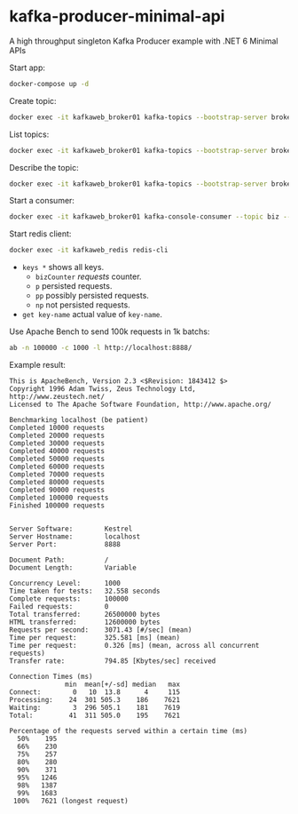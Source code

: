 # kafka-producer-minimal-api
A high throughput singleton Kafka Producer example with .NET 6 Minimal APIs

Start app:
```sh
docker-compose up -d
```

Create topic:
```sh
docker exec -it kafkaweb_broker01 kafka-topics --bootstrap-server broker01:9092,broker02:9092,broker03:9092 --topic biz --create --partitions 8 --replication-factor 3
```

List topics:
```sh
docker exec -it kafkaweb_broker01 kafka-topics --bootstrap-server broker01:9092,broker02:9092,broker03:9092 --list
```

Describe the topic:
```sh
docker exec -it kafkaweb_broker01 kafka-topics --bootstrap-server broker01:9092,broker02:9092,broker03:9092 --topic biz --describe
```

Start a consumer:
```sh
docker exec -it kafkaweb_broker01 kafka-console-consumer --topic biz --bootstrap-server broker01:9092,broker02:9092,broker03:9092 --from-beginning --property print.key=true --property key.separator="-" --key-deserializer "org.apache.kafka.common.serialization.LongDeserializer"
```

Start redis client:
```sh
docker exec -it kafkaweb_redis redis-cli
```

- `keys *` shows all keys.
    - `bizCounter` _requests_ counter.
    - `p` persisted requests. 
    - `pp` possibly persisted requests. 
    - `np` not persisted requests. 
- `get key-name` actual value of `key-name`.

Use Apache Bench to send 100k requests in 1k batchs:
```sh
ab -n 100000 -c 1000 -l http://localhost:8888/
```

Example result:
```
This is ApacheBench, Version 2.3 <$Revision: 1843412 $>
Copyright 1996 Adam Twiss, Zeus Technology Ltd, http://www.zeustech.net/
Licensed to The Apache Software Foundation, http://www.apache.org/

Benchmarking localhost (be patient)
Completed 10000 requests
Completed 20000 requests
Completed 30000 requests
Completed 40000 requests
Completed 50000 requests
Completed 60000 requests
Completed 70000 requests
Completed 80000 requests
Completed 90000 requests
Completed 100000 requests
Finished 100000 requests


Server Software:        Kestrel
Server Hostname:        localhost
Server Port:            8888

Document Path:          /
Document Length:        Variable

Concurrency Level:      1000
Time taken for tests:   32.558 seconds
Complete requests:      100000
Failed requests:        0
Total transferred:      26500000 bytes
HTML transferred:       12600000 bytes
Requests per second:    3071.43 [#/sec] (mean)
Time per request:       325.581 [ms] (mean)
Time per request:       0.326 [ms] (mean, across all concurrent requests)
Transfer rate:          794.85 [Kbytes/sec] received

Connection Times (ms)
              min  mean[+/-sd] median   max
Connect:        0   10  13.8      4     115
Processing:    24  301 505.3    186    7621
Waiting:        3  296 505.1    181    7619
Total:         41  311 505.0    195    7621

Percentage of the requests served within a certain time (ms)
  50%    195
  66%    230
  75%    257
  80%    280
  90%    371
  95%   1246
  98%   1387
  99%   1683
 100%   7621 (longest request)
```
